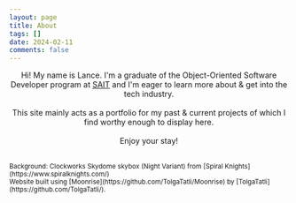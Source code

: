 ```yaml
---
layout: page
title: About
tags: []
date: 2024-02-11
comments: false
---
```

<p style="text-align: center;">
Hi! My name is Lance. I'm a graduate of the Object-Oriented Software Developer program at <a href="https://www.sait.ca/">SAIT</a> and I'm eager to learn more about & get into the tech industry. <br><br>
This site mainly acts as a portfolio for my past & current projects of which I find worthy enough to display here.<br><br> 
Enjoy your stay!
</p>

<br>
<sub>
Background: Clockworks Skydome skybox (Night Variant) from [Spiral Knights](https://www.spiralknights.com/) <br>
Website built using [Moonrise](https://github.com/TolgaTatli/Moonrise) by [TolgaTatli](https://github.com/TolgaTatli/).
</sub>